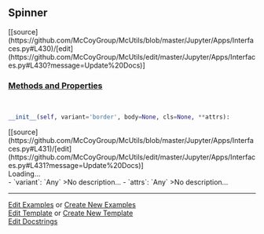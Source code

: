 ## <a id="McUtils.Jupyter.Apps.Interfaces.Spinner">Spinner</a> 
<div class="docs-source-link" markdown="1">
[[source](https://github.com/McCoyGroup/McUtils/blob/master/Jupyter/Apps/Interfaces.py#L430)/[edit](https://github.com/McCoyGroup/McUtils/edit/master/Jupyter/Apps/Interfaces.py#L430?message=Update%20Docs)]
</div>



<div class="collapsible-section">
 <div class="collapsible-section collapsible-section-header" markdown="1">
 
### <a class="collapse-link" data-toggle="collapse" href="#methods">Methods and Properties</a> <a class="float-right" data-toggle="collapse" href="#methods"><i class="fa fa-chevron-down"></i></a>

 </div>
 <div class="collapsible-section collapsible-section-body collapse" id="methods" markdown="1">

<a id="McUtils.Jupyter.Apps.Interfaces.Spinner.__init__" class="docs-object-method">&nbsp;</a> 
```python
__init__(self, variant='border', body=None, cls=None, **attrs): 
```
<div class="docs-source-link" markdown="1">
[[source](https://github.com/McCoyGroup/McUtils/blob/master/Jupyter/Apps/Interfaces.py#L431)/[edit](https://github.com/McCoyGroup/McUtils/edit/master/Jupyter/Apps/Interfaces.py#L431?message=Update%20Docs)]
</div>

<div class="spinner-border text-primary" role="status">
  <span class="visually-hidden">Loading...</span>
</div>
- `variant`: `Any`
    >No description...
- `attrs`: `Any`
    >No description...

 </div>
</div>




___

[Edit Examples](https://github.com/McCoyGroup/McUtils/edit/gh-pages/ci/examples/McUtils/Jupyter/Apps/Interfaces/Spinner.md) or 
[Create New Examples](https://github.com/McCoyGroup/McUtils/new/gh-pages/?filename=ci/examples/McUtils/Jupyter/Apps/Interfaces/Spinner.md) <br/>
[Edit Template](https://github.com/McCoyGroup/McUtils/edit/gh-pages/ci/docs/McUtils/Jupyter/Apps/Interfaces/Spinner.md) or 
[Create New Template](https://github.com/McCoyGroup/McUtils/new/gh-pages/?filename=ci/docs/templates/McUtils/Jupyter/Apps/Interfaces/Spinner.md) <br/>
[Edit Docstrings](https://github.com/McCoyGroup/McUtils/edit/master/Jupyter/Apps/Interfaces.py#L430?message=Update%20Docs)